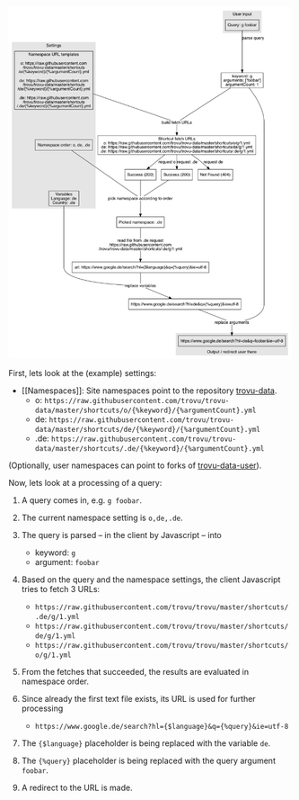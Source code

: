 
![](https://github.com/trovu/trovu.github.io/blob/master/img/process.basic.png)

First, lets look at the (example) settings:

- [[Namespaces]]: Site namespaces point to the repository [trovu-data](https://github.com/trovu/trovu-data). 
  - o: `https://raw.githubusercontent.com/trovu/trovu-data/master/shortcuts/o/{%keyword}/{%argumentCount}.yml`
  - de: `https://raw.githubusercontent.com/trovu/trovu-data/master/shortcuts/de/{%keyword}/{%argumentCount}.yml`
  - .de: `https://raw.githubusercontent.com/trovu/trovu-data/master/shortcuts/.de/{%keyword}/{%argumentCount}.yml`

(Optionally, user namespaces can point to forks of [trovu-data-user](https://github.com/trovu/trovu-data-user)).

Now, lets look at a processing of a query:

1. A query comes in, e.g. `g foobar`.
1. The current namespace setting is `o,de,.de`.
1. The query is parsed – in the client by Javascript – into
   - keyword: `g`
   - argument: `foobar`
1. Based on the query and the namespace settings, the client Javascript tries to fetch 3 URLs:
   - `https://raw.githubusercontent.com/trovu/trovu/master/shortcuts/.de/g/1.yml`
   - `https://raw.githubusercontent.com/trovu/trovu/master/shortcuts/de/g/1.yml`
   - `https://raw.githubusercontent.com/trovu/trovu/master/shortcuts/o/g/1.yml`

1. From the fetches that succeeded, the results are evaluated in namespace order.
1. Since already the first text file exists, its URL is used for further processing
    -  `https://www.google.de/search?hl={$language}&q={%query}&ie=utf-8` 
1. The `{$language}` placeholder is being replaced with the variable `de`.
1. The `{%query}` placeholder is being replaced with the query argument `foobar`.
1. A redirect to the URL is made.
